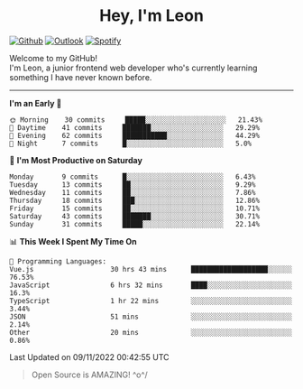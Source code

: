<h1 align="center">Hey, I'm Leon</h1>

[![Github](https://img.shields.io/badge/-Github-000?style=flat&logo=Github&logoColor=white)](https://github.com/ooohmydawn)
[![Outlook](https://img.shields.io/badge/-Outlook-0078D4?style=flat&logo=Microsoft-Outlook&logoColor=white)](mailto:ooohmydawn@hotmail.com)
[![Spotify](https://img.shields.io/badge/-Spotify-1DB954?style=flat&logo=Spotify&logoColor=white)](https://open.spotify.com/user/tkf5c7q582tnbk7v0t9d3fsqq)
&nbsp;

Welcome to my GitHub! <br/>
I'm Leon, a junior frontend web developer who's currently learning something I have never known before.

***

<!--START_SECTION:waka-->
**I'm an Early 🐤** 

```text
🌞 Morning    30 commits     █████░░░░░░░░░░░░░░░░░░░░   21.43% 
🌆 Daytime    41 commits     ███████░░░░░░░░░░░░░░░░░░   29.29% 
🌃 Evening    62 commits     ███████████░░░░░░░░░░░░░░   44.29% 
🌙 Night      7 commits      █░░░░░░░░░░░░░░░░░░░░░░░░   5.0%

```
📅 **I'm Most Productive on Saturday** 

```text
Monday       9 commits      █░░░░░░░░░░░░░░░░░░░░░░░░   6.43% 
Tuesday      13 commits     ██░░░░░░░░░░░░░░░░░░░░░░░   9.29% 
Wednesday    11 commits     ██░░░░░░░░░░░░░░░░░░░░░░░   7.86% 
Thursday     18 commits     ███░░░░░░░░░░░░░░░░░░░░░░   12.86% 
Friday       15 commits     ██░░░░░░░░░░░░░░░░░░░░░░░   10.71% 
Saturday     43 commits     ███████░░░░░░░░░░░░░░░░░░   30.71% 
Sunday       31 commits     █████░░░░░░░░░░░░░░░░░░░░   22.14%

```


📊 **This Week I Spent My Time On** 

```text
💬 Programming Languages: 
Vue.js                   30 hrs 43 mins      ███████████████████░░░░░░   76.53% 
JavaScript               6 hrs 32 mins       ████░░░░░░░░░░░░░░░░░░░░░   16.3% 
TypeScript               1 hr 22 mins        ░░░░░░░░░░░░░░░░░░░░░░░░░   3.44% 
JSON                     51 mins             ░░░░░░░░░░░░░░░░░░░░░░░░░   2.14% 
Other                    20 mins             ░░░░░░░░░░░░░░░░░░░░░░░░░   0.86%

```


 Last Updated on 09/11/2022 00:42:55 UTC
<!--END_SECTION:waka-->


> Open Source is AMAZING! \^o^/
